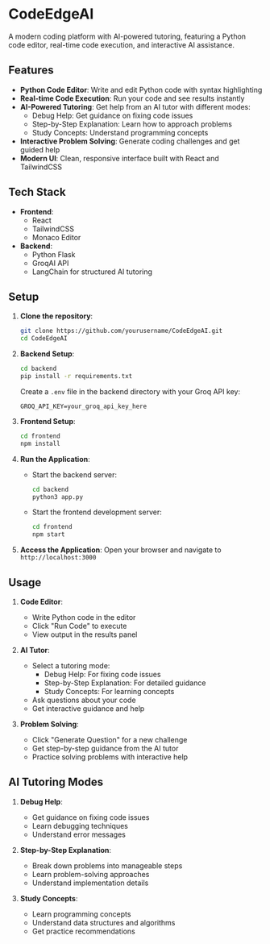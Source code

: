 # CodeEdgeAI

A modern coding platform with AI-powered tutoring, featuring a Python code editor, real-time code execution, and interactive AI assistance.

## Features

- **Python Code Editor**: Write and edit Python code with syntax highlighting
- **Real-time Code Execution**: Run your code and see results instantly
- **AI-Powered Tutoring**: Get help from an AI tutor with different modes:
  - Debug Help: Get guidance on fixing code issues
  - Step-by-Step Explanation: Learn how to approach problems
  - Study Concepts: Understand programming concepts
- **Interactive Problem Solving**: Generate coding challenges and get guided help
- **Modern UI**: Clean, responsive interface built with React and TailwindCSS

## Tech Stack

- **Frontend**:
  - React
  - TailwindCSS
  - Monaco Editor
- **Backend**:
  - Python Flask
  - GroqAI API
  - LangChain for structured AI tutoring

## Setup

1. **Clone the repository**:
   ```bash
   git clone https://github.com/yourusername/CodeEdgeAI.git
   cd CodeEdgeAI
   ```

2. **Backend Setup**:
   ```bash
   cd backend
   pip install -r requirements.txt
   ```
   Create a `.env` file in the backend directory with your Groq API key:
   ```
   GROQ_API_KEY=your_groq_api_key_here
   ```

3. **Frontend Setup**:
   ```bash
   cd frontend
   npm install
   ```

4. **Run the Application**:
   - Start the backend server:
     ```bash
     cd backend
     python3 app.py
     ```
   - Start the frontend development server:
     ```bash
     cd frontend
     npm start
     ```

5. **Access the Application**:
   Open your browser and navigate to `http://localhost:3000`

## Usage

1. **Code Editor**:
   - Write Python code in the editor
   - Click "Run Code" to execute
   - View output in the results panel

2. **AI Tutor**:
   - Select a tutoring mode:
     - Debug Help: For fixing code issues
     - Step-by-Step Explanation: For detailed guidance
     - Study Concepts: For learning concepts
   - Ask questions about your code
   - Get interactive guidance and help

3. **Problem Solving**:
   - Click "Generate Question" for a new challenge
   - Get step-by-step guidance from the AI tutor
   - Practice solving problems with interactive help

## AI Tutoring Modes

1. **Debug Help**:
   - Get guidance on fixing code issues
   - Learn debugging techniques
   - Understand error messages

2. **Step-by-Step Explanation**:
   - Break down problems into manageable steps
   - Learn problem-solving approaches
   - Understand implementation details

3. **Study Concepts**:
   - Learn programming concepts
   - Understand data structures and algorithms
   - Get practice recommendations
